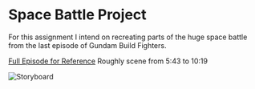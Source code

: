# Space Battle Project
For this assignment I intend on recreating parts of the huge space battle from the last episode of Gundam Build Fighters.

[Full Episode for Reference](https://www.youtube.com/watch?v=ZTGoBVP9Q_k)
Roughly scene from 5:43 to 10:19

![Storyboard](https://raw.githubusercontent.com/UniversalEnya/GamesEngines2/master/Space%20Battle%20Storyboard.jpg)




